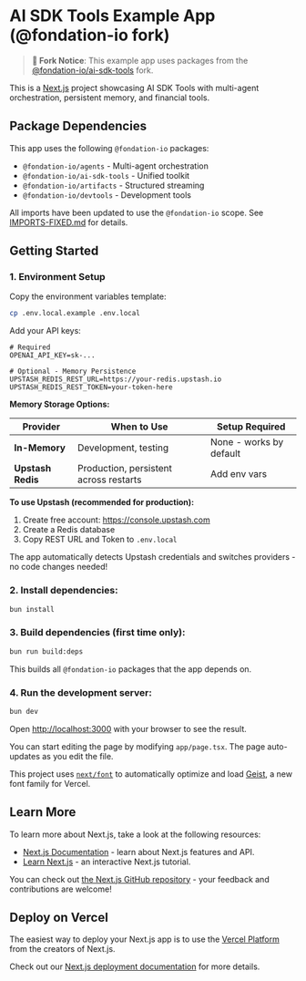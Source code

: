 # AI SDK Tools Example App (@fondation-io fork)

> **🔱 Fork Notice**: This example app uses packages from the [@fondation-io/ai-sdk-tools](https://github.com/darksip/ai-sdk-tools) fork.

This is a [Next.js](https://nextjs.org) project showcasing AI SDK Tools with multi-agent orchestration, persistent memory, and financial tools.

## Package Dependencies

This app uses the following `@fondation-io` packages:
- `@fondation-io/agents` - Multi-agent orchestration
- `@fondation-io/ai-sdk-tools` - Unified toolkit
- `@fondation-io/artifacts` - Structured streaming
- `@fondation-io/devtools` - Development tools

All imports have been updated to use the `@fondation-io` scope. See [IMPORTS-FIXED.md](./IMPORTS-FIXED.md) for details.

## Getting Started

### 1. Environment Setup

Copy the environment variables template:

```bash
cp .env.local.example .env.local
```

Add your API keys:

```env
# Required
OPENAI_API_KEY=sk-...

# Optional - Memory Persistence
UPSTASH_REDIS_REST_URL=https://your-redis.upstash.io
UPSTASH_REDIS_REST_TOKEN=your-token-here
```

**Memory Storage Options:**

| Provider | When to Use | Setup Required |
|----------|------------|----------------|
| **In-Memory** | Development, testing | None - works by default |
| **Upstash Redis** | Production, persistent across restarts | Add env vars |

**To use Upstash (recommended for production):**
1. Create free account: https://console.upstash.com
2. Create a Redis database
3. Copy REST URL and Token to `.env.local`

The app automatically detects Upstash credentials and switches providers - no code changes needed!

### 2. Install dependencies:

```bash
bun install
```

### 3. Build dependencies (first time only):

```bash
bun run build:deps
```

This builds all `@fondation-io` packages that the app depends on.

### 4. Run the development server:

```bash
bun dev
```

Open [http://localhost:3000](http://localhost:3000) with your browser to see the result.

You can start editing the page by modifying `app/page.tsx`. The page auto-updates as you edit the file.

This project uses [`next/font`](https://nextjs.org/docs/app/building-your-application/optimizing/fonts) to automatically optimize and load [Geist](https://vercel.com/font), a new font family for Vercel.

## Learn More

To learn more about Next.js, take a look at the following resources:

- [Next.js Documentation](https://nextjs.org/docs) - learn about Next.js features and API.
- [Learn Next.js](https://nextjs.org/learn) - an interactive Next.js tutorial.

You can check out [the Next.js GitHub repository](https://github.com/vercel/next.js) - your feedback and contributions are welcome!

## Deploy on Vercel

The easiest way to deploy your Next.js app is to use the [Vercel Platform](https://vercel.com/new?utm_medium=default-template&filter=next.js&utm_source=create-next-app&utm_campaign=create-next-app-readme) from the creators of Next.js.

Check out our [Next.js deployment documentation](https://nextjs.org/docs/app/building-your-application/deploying) for more details.
